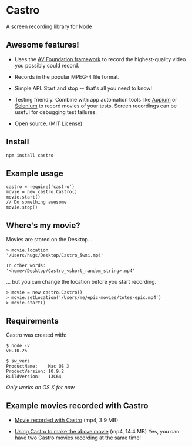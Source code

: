 Castro
===========

A screen recording library for Node


## Awesome features!

- Uses the [AV Foundation framework](https://developer.apple.com/av-foundation/) to record the highest-quality video you possibly could record. 

- Records in the popular MPEG-4 file format.

- Simple API. Start and stop -- that's all you need to know!

- Testing friendly. Combine with app automation tools like [Appium](http://appium.io/) or [Selenium](http://docs.seleniumhq.org/) to record movies of your tests. Screen recordings can be useful for debugging test failures.  

- Open source. (MIT License)


## Install

    npm install castro

## Example usage

    castro = require('castro')
    movie = new castro.Castro()
    movie.start()
    // Do something awesome
    movie.stop()

## Where's my movie?

Movies are stored on the Desktop...
   
    > movie.location
    '/Users/hugs/Desktop/Castro_5wmi.mp4'
    
    In other words:
    '<home>/Desktop/Castro_<short_random_string>.mp4'

... but you can change the location before you start recording.

    > movie = new castro.Castro()
    > movie.setLocation('/Users/me/epic-movies/totes-epic.mp4')
    > movie.start()

## Requirements

Castro was created with:

    $ node -v
    v0.10.25
    
    $ sw_vers
    ProductName:    Mac OS X
    ProductVersion: 10.9.2
    BuildVersion:   13C64

*Only works on OS X for now.*

## Example movies recorded with Castro
  
- [Movie recorded with Castro](https://s3.amazonaws.com/castro-screencasts/Castro_h41jor.mp4) (mp4, 3.9 MB)

- [Using Castro to make the above movie](https://s3.amazonaws.com/castro-screencasts/Castro_8jv2t9.mp4) (mp4, 14.4 MB) Yes, you can have two Castro movies recording at the same time!
